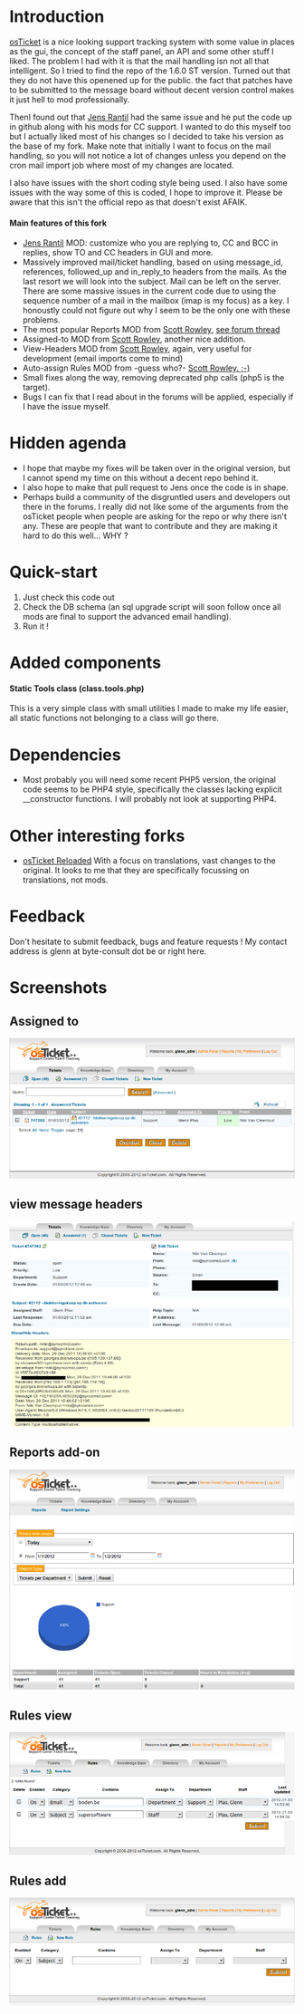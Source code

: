 Introduction
============

[osTicket](http://osticket.com) is a nice looking support tracking system with some value in places as the gui, the concept of the staff panel, an API and some other stuff I liked.  The problem I had with it is that the mail handling isn not all that intelligent.   So I tried to find the repo of the 1.6.0 ST version.   Turned out that they do not have this openened up for the public.  the fact that patches have to be submitted to the message board without decent version control makes it just hell to mod professionally.  

ThenI found out that [Jens Rantil](https://github.com/JensRantil/) had the same issue and he put the code up in github along with his mods for CC support.  I wanted to do this myself too but I actually liked most of his changes so I decided to take his version as the base of my fork.  Make note that initially I want to focus on the mail handling, so you will not notice a lot of changes unless you depend on the cron mail import job where most of my changes are located.

I also have issues with the short coding style being used.  I also have some issues with the way some of this is coded, I hope to improve it.  Please be aware that this isn't the official repo as that doesn't exist AFAIK.

#### Main features of this fork
- [Jens Rantil](https://github.com/JensRantil/) MOD: customize who you are replying to, CC and BCC in replies, show TO and CC headers in GUI and more.
- Massively improved mail/ticket handling, based on using message_id, references, followed_up and in_reply_to headers from the mails.  As the last resort we will look into the subject.  Mail can be left on the server.  There are some massive issues in the current code due to using the sequence number of a mail in the mailbox (imap is my focus) as a key.  I honoustly could not figure out why I seem to be the only one with these problems.
- The most popular Reports MOD from [Scott Rowley](http://sudobash.net/?p=821), [see forum thread](http://osticket.com/forums/showthread.php?t=6171) 
- Assigned-to MOD from [Scott Rowley](http://sudobash.net/?p=158), another nice addition.
- View-Headers MOD from [Scott Rowley](http://sudobash.net/?p=657), again, very useful for development (email imports come to mind)
- Auto-assign Rules MOD from -guess who?- [Scott Rowley. ;-)](http://sudobash.net/?p=505)
- Small fixes along the way, removing deprecated php calls (php5 is the target).
- Bugs I can fix that I read about in the forums will be applied, especially if I have the issue myself.

Hidden agenda
=============
- I hope that maybe my fixes will be taken over in the original version, but I cannot spend my time on this without a decent repo behind it. 
- I also hope to make that pull request to Jens once the code is in shape.
- Perhaps build a community of the disgruntled users and developers out there in the forums.  I really did not like some of the arguments from the osTicket people when people are asking for the repo or why there isn't any.  These are people that want to contribute and they are making it hard to do this well... WHY ?

Quick-start
===========

1. Just check this code out
2. Check the DB schema (an sql upgrade script will soon follow once all mods are final to support the advanced email handling).
3. Run it !

Added components
================

#### Static Tools class (class.tools.php)

This is a very simple class with small utilities I made to make my life easier, all static functions not belonging to a class will go there.

Dependencies
============
 - Most probably you will need some recent PHP5 version, the original code seems to be PHP4 style, specifically the classes lacking explicit __constructor functions.  I will probably not look at supporting PHP4.

Other interesting forks
=======================
 - [osTicket Reloaded](http://code.osticket-reloaded.com/index.html) With a focus on translations, vast changes to the original.  It looks to me that they are specifically focussing on translations, not mods.

Feedback
========

Don't hesitate to submit feedback, bugs and feature requests ! My contact address is glenn at byte-consult dot be or right here.

Screenshots
===========

Assigned to
-----------
![assigned to screenshot](https://github.com/gplv2/osTicket/raw/master/screenshots/assigned_to_screenshot_1.png "Assigned to")

view message headers
--------------------
![view headers screenshot](https://github.com/gplv2/osTicket/raw/master/screenshots/header_view_screenshot.png "View header")

Reports add-on
--------------
![reports screenshot](https://github.com/gplv2/osTicket/raw/master/screenshots/reports_screenshot.png "Reports add on")

Rules view
----------
![rules view screenshot](https://github.com/gplv2/osTicket/raw/master/screenshots/rules_view.png "Rules add on")

Rules add
---------
![rules add screenshot](https://github.com/gplv2/osTicket/raw/master/screenshots/rules_enter.png "Rules add on")

